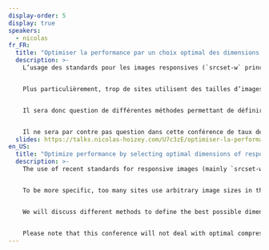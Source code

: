 ```yaml
---
display-order: 5
display: true
speakers:
  - nicolas
fr_FR:
  title: "Optimiser la performance par un choix optimal des dimensions des images responsives"
  description: >-
    L’usage des standards pour les images responsives (`srcset-w` principalement) est devenu incontournable, mais n’est pas toujours accompagné d’une réflexion de fond sur leur bonne utilisation.


    Plus particulièrement, trop de sites utilisent des tailles d’images arbitraires dans leurs `srcset-w`, négligeant une piste d’optimisation de performance conséquente.


    Il sera donc question de différentes méthodes permettant de définir les meilleures dimensions possibles pour ces images, permettant d'une part d’optimiser la performance pour les visiteurs, mais aussi d'autre part d'optimiser les ressources de génération, stockage et bande passante nécessaires côté site.


    Il ne sera par contre pas question dans cette conférence de taux de compression optimal, de format d’encodage des images ou de solution automatisant la gestion de toutes ces optimisations.
  slides: https://talks.nicolas-hoizey.com/U7c3zE/optimiser-la-performance-par-un-choix-optimal-des-dimensions-des-images-responsives
en_US:
  title: "Optimize performance by selecting optimal dimensions of responsive images"
  description: >-
    The use of recent standards for responsive images (mainly `srcset-w`) has become unavoidable, but is not always accompanied by a fundamental reflection on their proper use.


    To be more specific, too many sites use arbitrary image sizes in their `srcset-w`s, neglecting a significant performance optimization opportunity.


    We will discuss different methods to define the best possible dimensions for these images, which will optimize performance for visitors, but also optimize the amount of computation, storage and bandwidth required on the server side.


    Please note that this conference will not deal with optimal compression rates, image encoding formats or solutions that automate the management of all these optimizations.
---
```

